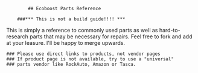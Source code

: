 			## Ecoboost Parts Reference 

		###*** This is not a build guide!!!! ***
This is simply a reference to commonly used parts as well as hard-to-research
parts that may be necessary for repairs. Feel free to fork and add at your
leasure. I'll be happy to merge upwards.


	### Please use direct links to products, not vendor pages
	### If product page is not available, try to use a "universal"
	### parts vendor like RockAuto, Amazon or Tasca.
